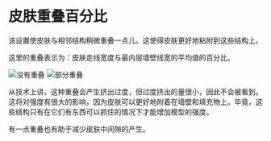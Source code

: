 皮肤重叠百分比
====
该设置使皮肤与相邻结构稍微重叠一点儿。这使得皮肤更好地粘附到这些结构上。

这里的重叠表示为：皮肤走线宽度与最内层墙壁线宽的平均值的百分比。

<!--screenshot {
"image_path": "skin_overlap_none.png",
"models": [{"script": "mounting_plate.scad"}],
"camera_position": [0, 0, 84],
"settings": {
"skin_outline_count": 0,
"skin_overlap": 0
},
"colours": 64
}-->
<!--screenshot {
"image_path": "skin_overlap_20.png",
"models": [{"script": "mounting_plate.scad"}],
"camera_position": [0, 0, 84],
"settings": {
"skin_outline_count": 0,
"skin_overlap": 40
},
"colours": 64
}-->
![没有重叠](../images/skin_overlap_none.png)
![部分重叠](../images/skin_overlap_20.png)

从技术上讲，这种重叠会产生挤出过度，但过度挤出的量很小，因此不会被看到。这将对强度有很大的影响，因为皮肤可以更好地附着在墙壁和填充物上。毕竟，这些结构只有在它们有东西可以抓住的情况下才能增加模型的强度。

有一点重叠也有助于减少皮肤中间隙的产生。
